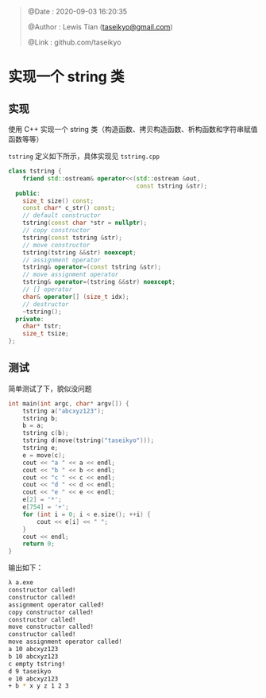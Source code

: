 > @Date    : 2020-09-03 16:20:35
>
> @Author  : Lewis Tian (taseikyo@gmail.com)
>
> @Link    : github.com/taseikyo

# 实现一个 string 类

## 实现

使用 C++ 实现一个 string 类（构造函数、拷贝构造函数、析构函数和字符串赋值函数等等）

`tstring` 定义如下所示，具体实现见 `tstring.cpp`

```C++
class tstring {
	friend std::ostream& operator<<(std::ostream &out,
	                                const tstring &str);
  public:
	size_t size() const;
	const char* c_str() const;
	// default constructor
	tstring(const char *str = nullptr);
	// copy constructor
	tstring(const tstring &str);
	// move constructor
	tstring(tstring &&str) noexcept;
	// assignment operator
	tstring& operator=(const tstring &str);
	// move assignment operator
	tstring& operator=(tstring &&str) noexcept;
	// [] operator
	char& operator[] (size_t idx);
	// destructor
	~tstring();
  private:
	char* tstr;
	size_t tsize;
};
```

## 测试

简单测试了下，貌似没问题

```C++
int main(int argc, char* argv[]) {
	tstring a("abcxyz123");
	tstring b;
	b = a;
	tstring c(b);
	tstring d(move(tstring("taseikyo")));
	tstring e;
	e = move(c);
	cout << "a " << a << endl;
	cout << "b " << b << endl;
	cout << "c " << c << endl;
	cout << "d " << d << endl;
	cout << "e " << e << endl;
	e[2] = '*';
	e[754] = '+';
	for (int i = 0; i < e.size(); ++i) {
		cout << e[i] << " ";
	}
	cout << endl;
	return 0;
}
```

输出如下：

```bash
λ a.exe
constructor called!
constructor called!
assignment operator called!
copy constructor called!
constructor called!
move constructor called!
constructor called!
move assignment operator called!
a 10 abcxyz123
b 10 abcxyz123
c empty tstring!
d 9 taseikyo
e 10 abcxyz123
+ b * x y z 1 2 3
```
